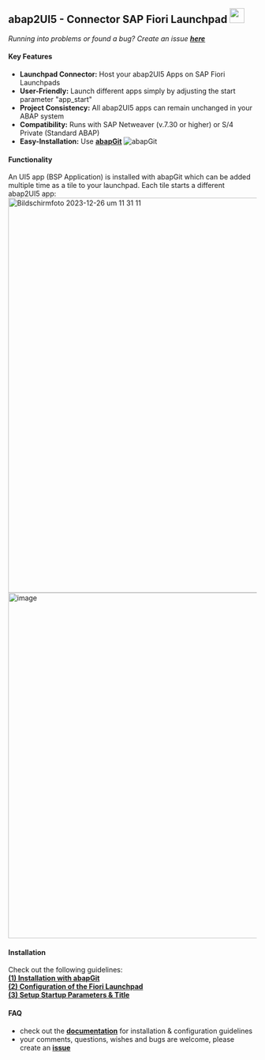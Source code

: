 ## abap2UI5 - Connector SAP Fiori Launchpad <img src="https://github.com/abap2UI5/abap2UI5/assets/102328295/52ac0bb6-a219-4e9d-9e4f-62698dab3063" width="30">

_Running into problems or found a bug? Create an issue [**here**](https://github.com/abap2UI5/abap2UI5/issues)_

#### Key Features
* **Launchpad Connector:** Host your abap2UI5 Apps on SAP Fiori Launchpads
* **User-Friendly:** Launch different apps simply by adjusting the start parameter "app_start"
* **Project Consistency:** All abap2UI5 apps can remain unchanged in your ABAP system
* **Compatibility:** Runs with SAP Netweaver (v.7.30 or higher) or S/4 Private (Standard ABAP)
* **Easy-Installation:** Use [**abapGit**](https://abapgit.org) ![abapGit](https://docs.abapgit.org/img/favicon.png)
  
#### Functionality
An UI5 app (BSP Application) is installed with abapGit which can be added multiple time as a tile to your launchpad. Each tile starts a different abap2UI5 app: <br>
<img width="800" alt="Bildschirmfoto 2023-12-26 um 11 31 11" src="https://github.com/abap2UI5/abap2UI5-launchpad_on_premise/assets/102328295/6c4b5977-61ec-40e9-a246-b223387666d5">
<img width="700" alt="image" src="https://github.com/abap2UI5/ext-fiori_launchpad_on_premise/assets/102328295/17c375e8-10cd-471e-83f8-d62ed27224e3">

#### Installation
Check out the following guidelines: <br>
[**(1) Installation with abapGit**](https://github.com/abap2UI5/abap2UI5-documentation/blob/main/docs/ext-fiori_launchpad_integration/installation.md) <br>
[**(2) Configuration of the Fiori Launchpad**](https://github.com/abap2UI5/abap2UI5-documentation/blob/main/docs/ext-fiori_launchpad_integration/configuration.md) <br>
[**(3) Setup Startup Parameters & Title**](https://github.com/abap2UI5/abap2UI5-documentation/blob/main/docs/ext-fiori_launchpad_integration/startup_params.md) <br>

#### FAQ
* check out the [**documentation**](https://github.com/abap2UI5/abap2UI5-documentation) for installation & configuration guidelines
* your comments, questions, wishes and bugs are welcome, please create an [**issue**](https://github.com/abap2UI5/integration-fiori_launchpad_on_premise/issues)
